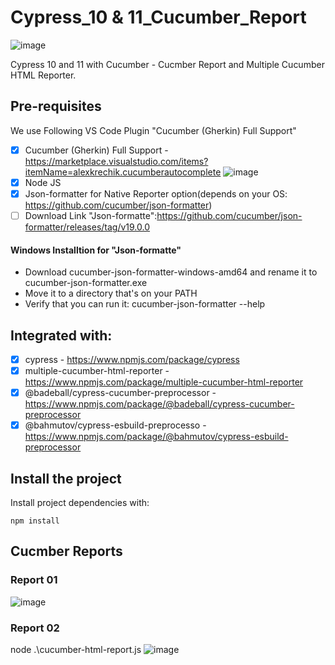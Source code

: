 # Cypress_10 & 11_Cucumber_Report

![image](https://user-images.githubusercontent.com/40147842/201000621-1cfb2084-d10e-4b65-858c-764b272d8a67.png)

Cypress 10 and 11 with Cucumber - Cucmber Report and Multiple Cucumber HTML Reporter.

## Pre-requisites

We use Following VS Code Plugin "Cucumber (Gherkin) Full Support"
- [X] Cucumber (Gherkin) Full Support -https://marketplace.visualstudio.com/items?itemName=alexkrechik.cucumberautocomplete
![image](https://user-images.githubusercontent.com/40147842/200868137-ec95476b-b19b-4ef5-85a6-683f3b676de0.png)
- [X] Node JS
- [X] Json-formatter for Native Reporter option(depends on your OS: https://github.com/cucumber/json-formatter)
- [ ] Download Link "Json-formatte":https://github.com/cucumber/json-formatter/releases/tag/v19.0.0
#### Windows Installtion for "Json-formatte"
- Download cucumber-json-formatter-windows-amd64 and rename it to cucumber-json-formatter.exe
- Move it to a directory that's on your PATH
- Verify that you can run it: cucumber-json-formatter --help
## Integrated with:
- [X] cypress - https://www.npmjs.com/package/cypress
- [X] multiple-cucumber-html-reporter - https://www.npmjs.com/package/multiple-cucumber-html-reporter
- [X] @badeball/cypress-cucumber-preprocessor - https://www.npmjs.com/package/@badeball/cypress-cucumber-preprocessor
- [X] @bahmutov/cypress-esbuild-preprocesso - https://www.npmjs.com/package/@bahmutov/cypress-esbuild-preprocessor
## Install the project
Install project dependencies with: 
```
npm install
```


## Cucmber Reports
### Report 01

![image](https://user-images.githubusercontent.com/40147842/200881377-7b805585-f6f1-4edd-8461-3eb17e5a41f8.png)

### Report 02
node .\cucumber-html-report.js
![image](https://user-images.githubusercontent.com/40147842/200881475-b06485cb-48bd-428e-a278-4c0fe4ea81aa.png)
